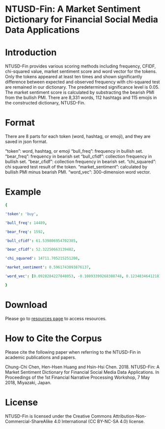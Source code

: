 # NTUSD-Fin: A Market Sentiment Dictionary for Financial Social Media Data Applications
# Introduction
NTUSD-Fin provides various scoring methods including frequency, CFIDF, chi-squared value, market sentiment score and word vector for the tokens. Only the tokens appeared at least ten times and shown significantly difference between expected and observed frequency with chi-squared test are remained in our dictionary. The predetermined significance level is 0.05. The market sentiment score is calculated by substracting the bearish PMI from the bullish PMI. There are 8,331 words, 112 hashtags and 115 emojis in the constructed dictionary, NTUSD-Fin.

# Format
There are 8 parts for each token (word, hashtag, or emoji), and they are saved in json format.

“token”: word, hashtag, or emoji
“bull_freq”: frequency in bullish set.
“bear_freq”: frequency in bearish set
“bull_cfidf”: collection frequency in bullish set.
“bear_cfidf”: collection frequency in bearish set.
“chi_squared”: chi squared test result of the token.
“market_sentiment”: calculated by bullish PMI minus bearish PMI.
“word_vec”: 300-dimension word vector.
# Example
```yaml
{

'token': 'buy',

'bull_freq': 14489,

'bear_freq': 1592,

'bull_cfidf': 61.539806954702385,

'bear_cfidf': 52.32250663139482,

'chi_squared': 14711.705215251208,

'market_sentiment': 0.5961743093876137,

'word_vec': [0.0928284227848053, -0.10893399268388748, 0.12348346412181854, … , -0.01443735882639885]

}
```

# Download
Please go to [resources page](http://nlg.csie.ntu.edu.tw/nlpresource/NTUSD-Fin/) to access resources.

# How to Cite the Corpus
Please cite the following paper when referring to the NTUSD-Fin in academic publications and papers.

Chung-Chi Chen, Hen-Hsen Huang and Hsin-Hsi Chen. 2018. NTUSD-Fin: A Market Sentiment Dictionary for Financial Social Media Data Applications. In Proceedings of the 1st Financial Narrative Processing Workshop, 7 May 2018, Miyazaki, Japan.
# License
NTUSD-Fin is licensed under the Creative Commons Attribution-Non-Commercial-ShareAlike 4.0 International (CC BY-NC-SA 4.0) license.
